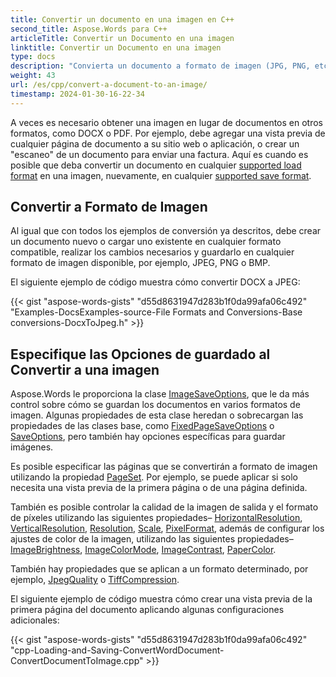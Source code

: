 ```yaml
---
title: Convertir un documento en una imagen en C++
second_title: Aspose.Words para C++
articleTitle: Convertir un Documento en una imagen
linktitle: Convertir un Documento en una imagen
type: docs
description: "Convierta un documento a formato de imagen (JPG, PNG, etc.). Cree una vista previa del documento o cree un escaneo del documento para enviar una factura."
weight: 43
url: /es/cpp/convert-a-document-to-an-image/
timestamp: 2024-01-30-16-22-34
---
```


A veces es necesario obtener una imagen en lugar de documentos en otros formatos, como DOCX o PDF. Por ejemplo, debe agregar una vista previa de cualquier página de documento a su sitio web o aplicación, o crear un "escaneo" de un documento para enviar una factura. Aquí es cuando es posible que deba convertir un documento en cualquier [supported load format](https://reference.aspose.com/words/cpp/aspose.words/loadformat/) en una imagen, nuevamente, en cualquier [supported save format](https://reference.aspose.com/words/cpp/aspose.words/saveformat/).

## Convertir a Formato de Imagen

Al igual que con todos los ejemplos de conversión ya descritos, debe crear un documento nuevo o cargar uno existente en cualquier formato compatible, realizar los cambios necesarios y guardarlo en cualquier formato de imagen disponible, por ejemplo, JPEG, PNG o BMP.

El siguiente ejemplo de código muestra cómo convertir DOCX a JPEG:

{{< gist "aspose-words-gists" "d55d8631947d283b1f0da99afa06c492" "Examples-DocsExamples-source-File Formats and Conversions-Base conversions-DocxToJpeg.h" >}}

## Especifique las Opciones de guardado al Convertir a una imagen

Aspose.Words le proporciona la clase [ImageSaveOptions](https://reference.aspose.com/words/cpp/aspose.words.saving/imagesaveoptions/), que le da más control sobre cómo se guardan los documentos en varios formatos de imagen. Algunas propiedades de esta clase heredan o sobrecargan las propiedades de las clases base, como [FixedPageSaveOptions](https://reference.aspose.com/words/cpp/aspose.words.saving/fixedpagesaveoptions/) o [SaveOptions](https://reference.aspose.com/words/cpp/aspose.words.saving/saveoptions/), pero también hay opciones específicas para guardar imágenes.

Es posible especificar las páginas que se convertirán a formato de imagen utilizando la propiedad [PageSet](https://reference.aspose.com/words/cpp/aspose.words.saving/imagesaveoptions/get_pageset/). Por ejemplo, se puede aplicar si solo necesita una vista previa de la primera página o de una página definida.

También es posible controlar la calidad de la imagen de salida y el formato de píxeles utilizando las siguientes propiedades– [HorizontalResolution](https://reference.aspose.com/words/cpp/aspose.words.saving/imagesaveoptions/set_horizontalresolution/), [VerticalResolution](https://reference.aspose.com/words/cpp/aspose.words.saving/imagesaveoptions/get_verticalresolution/), [Resolution](https://reference.aspose.com/words/cpp/aspose.words.saving/imagesaveoptions/set_resolution/), [Scale](https://reference.aspose.com/words/cpp/aspose.words.saving/imagesaveoptions/set_scale/), [PixelFormat](https://reference.aspose.com/words/cpp/aspose.words.saving/imagesaveoptions/get_pixelformat/), además de configurar los ajustes de color de la imagen, utilizando las siguientes propiedades– [ImageBrightness](https://reference.aspose.com/words/cpp/aspose.words.saving/imagesaveoptions/get_imagebrightness/), [ImageColorMode](https://reference.aspose.com/words/cpp/aspose.words.saving/imagesaveoptions/get_imagecolormode/), [ImageContrast](https://reference.aspose.com/words/cpp/aspose.words.saving/imagesaveoptions/get_imagecontrast/), [PaperColor](https://reference.aspose.com/words/cpp/aspose.words.saving/imagesaveoptions/get_papercolor/).

También hay propiedades que se aplican a un formato determinado, por ejemplo, [JpegQuality](https://reference.aspose.com/words/cpp/aspose.words.saving/imagesaveoptions/get_jpegquality/) o [TiffCompression](https://reference.aspose.com/words/cpp/aspose.words.saving/imagesaveoptions/get_tiffcompression/).

El siguiente ejemplo de código muestra cómo crear una vista previa de la primera página del documento aplicando algunas configuraciones adicionales:


{{< gist "aspose-words-gists" "d55d8631947d283b1f0da99afa06c492" "cpp-Loading-and-Saving-ConvertWordDocument-ConvertDocumentToImage.cpp" >}}
